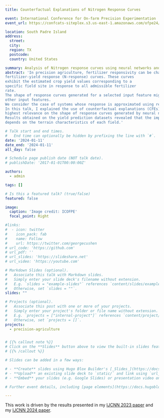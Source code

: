 ```yaml
---
title: Counterfactual Explanations of Nitrogen Response Curves

event: International Conference for On-farm Precision Experimentation
event_url: https://confcats-siteplex.s3.us-east-1.amazonaws.com/ofpe24/ICOFPE_2024_Program_aa67d7eab0.pdf

location: South Padre Island
address:
  street: 
  city: 
  region: TX
  postcode: 
  country: United States

summary: Analysis of Nitrogen response curves using neural networks and counterfactual explanations.
abstract: 'In precision agriculture, fertilizer responsivity can be characterized using nitrogen
fertilizer-yield response (N-response) curves. These curves
exhibit the estimated crop yield values corresponding to a
specific field site in response to all admissible fertilizer
rate.
The shape of response curves generated for a selected input feature might depend on the values of the 
other input features. 
We consider the case of systems whose response is approximated using regression neural networks. 
In this talk, I explained the use of counterfactual explanations (CFEs) for the identification of the features with the 
highest relevance on the shape of response curves generated by neural network black boxes.
Results obtained on the yield prediction datasets revealed that the impact on fertilizer responsivity of passive features 
depends on the terrain characteristics of each field.'

# Talk start and end times.
#   End time can optionally be hidden by prefixing the line with `#`.
date: '2024-01-11'
date_end: '2024-01-11'
all_day: false

# Schedule page publish date (NOT talk date).
# publishDate: '2017-01-01T00:00:00Z'

authors:
  - admin

tags: []

# Is this a featured talk? (true/false)
featured: false

image:
  caption: 'Image credit: ICOFPE'
  focal_point: Right

#links:
#  - icon: twitter
#    icon_pack: fab
#    name: Follow
#    url: https://twitter.com/georgecushen
# url_code: 'https://github.com'
# url_pdf: ''
# url_slides: 'https://slideshare.net'
# url_video: 'https://youtube.com'

# Markdown Slides (optional).
#   Associate this talk with Markdown slides.
#   Simply enter your slide deck's filename without extension.
#   E.g. `slides = "example-slides"` references `content/slides/example-slides.md`.
#   Otherwise, set `slides = ""`.
slides: ""

# Projects (optional).
#   Associate this post with one or more of your projects.
#   Simply enter your project's folder or file name without extension.
#   E.g. `projects = ["internal-project"]` references `content/project/deep-learning/index.md`.
#   Otherwise, set `projects = []`.
projects:
  - precision-agriculture


# {{% callout note %}}
# Click on the **Slides** button above to view the built-in slides feature.
# {{% /callout %}}

# Slides can be added in a few ways:

# - **Create** slides using Hugo Blox Builder's [_Slides_](https://docs.hugoblox.com/reference/content-types/) feature and link using `slides` parameter in the front matter of the talk file
# - **Upload** an existing slide deck to `static/` and link using `url_slides` parameter in the front matter of the talk file
# - **Embed** your slides (e.g. Google Slides) or presentation video on this page using [shortcodes](https://docs.hugoblox.com/reference/markdown/).

# Further event details, including [page elements](https://docs.hugoblox.com/reference/markdown/) such as image galleries, can be added to the body of this page.

---
```


This work is driven by the results presented in my [IJCNN 2023 paper](/publication/morales-counterfactual-2023) and my [IJCNN 2024 paper](/publication/morales-counterfactual-2024).
